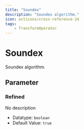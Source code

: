 ```yaml
---
title: "Soundex"
description: "Soundex algorithm."
icon: octicons/cross-reference-24
tags: 
    - TransformOperator
---
```

# Soundex
<!-- This file was generated - DO NOT CHANGE IT MANUALLY -->



Soundex algorithm.

## Parameter

### Refined

No description

- Datatype: `boolean`
- Default Value: `true`



